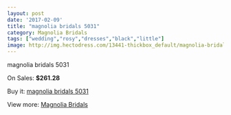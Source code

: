 ```yaml
---
layout: post
date: '2017-02-09'
title: "magnolia bridals 5031"
category: Magnolia Bridals
tags: ["wedding","rosy","dresses","black","little"]
image: http://img.hectodress.com/13441-thickbox_default/magnolia-bridals-5031.jpg
---
```

magnolia bridals 5031

On Sales: **$261.28**
<a href="https://www.hectodress.com/magnolia-bridals/6506-magnolia-bridals-5031.html"><amp-img layout="responsive" width="600" height="600" src="//img.hectodress.com/13441-thickbox_default/magnolia-bridals-5031.jpg" alt="magnolia bridals 5031 0" /></a>
<a href="https://www.hectodress.com/magnolia-bridals/6506-magnolia-bridals-5031.html"><amp-img layout="responsive" width="600" height="600" src="//img.hectodress.com/13443-thickbox_default/magnolia-bridals-5031.jpg" alt="magnolia bridals 5031 1" /></a>
<a href="https://www.hectodress.com/magnolia-bridals/6506-magnolia-bridals-5031.html"><amp-img layout="responsive" width="600" height="600" src="//img.hectodress.com/13442-thickbox_default/magnolia-bridals-5031.jpg" alt="magnolia bridals 5031 2" /></a>

Buy it: [magnolia bridals 5031](https://www.hectodress.com/magnolia-bridals/6506-magnolia-bridals-5031.html "magnolia bridals 5031")

View more: [Magnolia Bridals](https://www.hectodress.com/110-magnolia-bridals "Magnolia Bridals")
